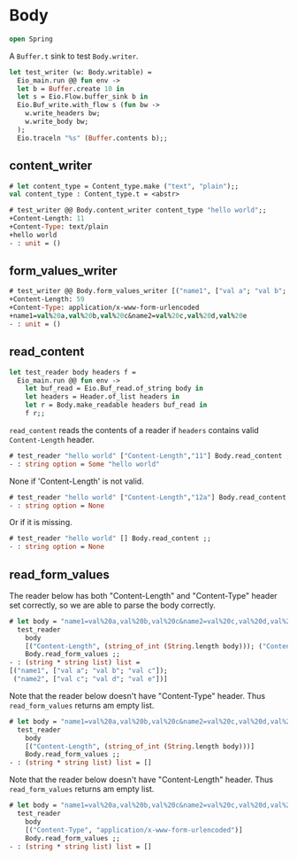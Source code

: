 # Body 

```ocaml
open Spring 
```

A `Buffer.t` sink to test `Body.writer`.

```ocaml
let test_writer (w: Body.writable) =
  Eio_main.run @@ fun env ->
  let b = Buffer.create 10 in
  let s = Eio.Flow.buffer_sink b in
  Eio.Buf_write.with_flow s (fun bw ->
    w.write_headers bw;
    w.write_body bw;
  );
  Eio.traceln "%s" (Buffer.contents b);;
```

## content_writer

```ocaml
# let content_type = Content_type.make ("text", "plain");;
val content_type : Content_type.t = <abstr>

# test_writer @@ Body.content_writer content_type "hello world";;
+Content-Length: 11
+Content-Type: text/plain
+hello world
- : unit = ()
```

## form_values_writer

```ocaml
# test_writer @@ Body.form_values_writer [("name1", ["val a"; "val b"; "val c"]); ("name2", ["val c"; "val d"; "val e"])] ;;
+Content-Length: 59
+Content-Type: application/x-www-form-urlencoded
+name1=val%20a,val%20b,val%20c&name2=val%20c,val%20d,val%20e
- : unit = ()
```

## read_content

```ocaml
let test_reader body headers f =
  Eio_main.run @@ fun env ->
    let buf_read = Eio.Buf_read.of_string body in
    let headers = Header.of_list headers in
    let r = Body.make_readable headers buf_read in
    f r;;
```

`read_content` reads the contents of a reader if `headers` contains valid `Content-Length` header.

```ocaml
# test_reader "hello world" ["Content-Length","11"] Body.read_content ;;
- : string option = Some "hello world"
```

None if 'Content-Length' is not valid.

```ocaml
# test_reader "hello world" ["Content-Length","12a"] Body.read_content ;;
- : string option = None
```

Or if it is missing.

```ocaml
# test_reader "hello world" [] Body.read_content ;;
- : string option = None
```

## read_form_values 

The reader below has both "Content-Length" and "Content-Type" header set correctly, so we are able
to parse the body correctly.

```ocaml
# let body = "name1=val%20a,val%20b,val%20c&name2=val%20c,val%20d,val%20e" in
  test_reader
    body
    [("Content-Length", (string_of_int (String.length body))); ("Content-Type", "application/x-www-form-urlencoded")]
    Body.read_form_values ;;
- : (string * string list) list =
[("name1", ["val a"; "val b"; "val c"]);
 ("name2", ["val c"; "val d"; "val e"])]
```

Note that the reader below doesn't have "Content-Type" header. Thus `read_form_values` returns am empty list.

```ocaml
# let body = "name1=val%20a,val%20b,val%20c&name2=val%20c,val%20d,val%20e" in
  test_reader
    body
    [("Content-Length", (string_of_int (String.length body)))]
    Body.read_form_values ;;
- : (string * string list) list = []
```

Note that the reader below doesn't have "Content-Length" header. Thus `read_form_values` returns am empty list.

```ocaml
# let body = "name1=val%20a,val%20b,val%20c&name2=val%20c,val%20d,val%20e" in
  test_reader
    body
    [("Content-Type", "application/x-www-form-urlencoded")]
    Body.read_form_values ;;
- : (string * string list) list = []
```
